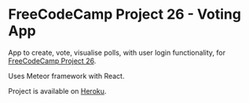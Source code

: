 # FreeCodeCamp Project 26 - Voting App

App to create, vote, visualise polls, with user login functionality, for
[FreeCodeCamp Project 26](https://www.freecodecamp.com/challenges/build-a-voting-app).

Uses Meteor framework with React.

Project is available on [Heroku](https://fcc26.herokuapp.com/).
